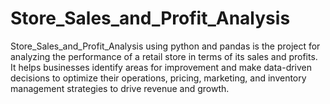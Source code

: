 # Store_Sales_and_Profit_Analysis
Store_Sales_and_Profit_Analysis using python and pandas
is the project for  analyzing the performance of a retail store in terms of its sales and profits. It helps businesses identify areas for improvement and make data-driven decisions to optimize their operations, pricing, marketing, and inventory management strategies to drive revenue and growth.
